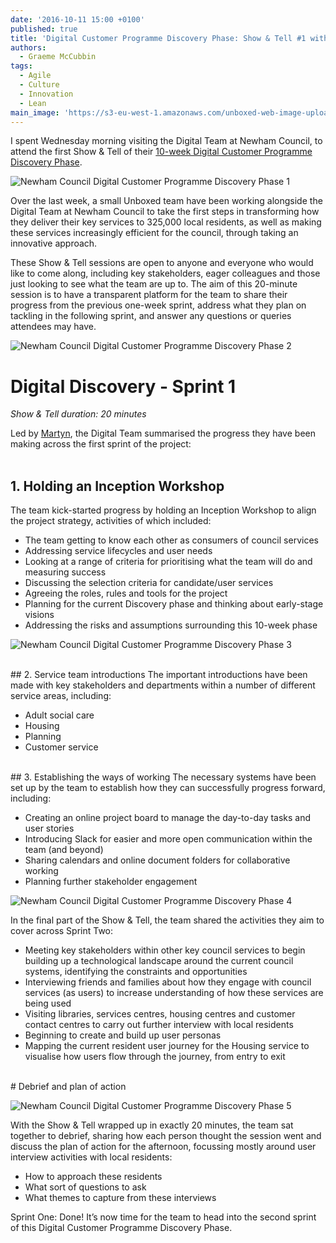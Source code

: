 ```yaml
---
date: '2016-10-11 15:00 +0100'
published: true
title: 'Digital Customer Programme Discovery Phase: Show & Tell #1 with Newham Council'
authors:
  - Graeme McCubbin
tags:
  - Agile
  - Culture
  - Innovation
  - Lean
main_image: 'https://s3-eu-west-1.amazonaws.com/unboxed-web-image-uploader/11fb067a23ae99c6308f6ead86d39e35.jpg'
---
```

I spent Wednesday morning visiting the Digital Team at Newham Council, to attend the first Show & Tell of their [10-week Digital Customer Programme Discovery Phase](https://unboxed.co/news/unboxed-is-awarded-digital-customer-programme-discovery-phase-contract-with-newham-council/).<br/>

![Newham Council Digital Customer Programme Discovery Phase 1](http://i.imgur.com/407co5S.jpg)

Over the last week, a small Unboxed team have been working alongside the Digital Team at Newham Council to take the first steps in transforming how they deliver their key services to 325,000 local residents, as well as making these services increasingly efficient for the council, through taking an innovative approach.<br/>

These Show & Tell sessions are open to anyone and everyone who would like to come along, including key stakeholders, eager colleagues and those just looking to see what the team are up to. The aim of this 20-minute session is to have a transparent platform for the team to share their progress from the previous one-week sprint, address what they plan on tackling in the following sprint, and answer any questions or queries attendees may have.<br/>

![Newham Council Digital Customer Programme Discovery Phase 2](https://s3-eu-west-1.amazonaws.com/unboxed-web-image-uploader/62aae8b6291da976d55ff8bd4abf3c99.JPG)

# Digital Discovery - Sprint 1
<i>Show & Tell duration: 20 minutes</i><br/>

Led by [Martyn](https://unboxed.co/people/#martyn-evans), the Digital Team summarised the progress they have been making across the first sprint of the project:<br/>
<br/>

## 1. Holding an Inception Workshop
The team kick-started progress by holding an Inception Workshop to align the project strategy, activities of which included:<br/>

- The team getting to know each other as consumers of council services
- Addressing service lifecycles and user needs
- Looking at a range of criteria for prioritising what the team will do and measuring success
- Discussing the selection criteria for candidate/user services
- Agreeing the roles, rules and tools for the project
- Planning for the current Discovery phase and thinking about early-stage visions
- Addressing the risks and assumptions surrounding this 10-week phase

![Newham Council Digital Customer Programme Discovery Phase 3](http://i.imgur.com/7WI0jFM.jpg)

<br/>
## 2. Service team introductions
The important introductions have been made with key stakeholders and departments within a number of different service areas, including:<br/>

- Adult social care
- Housing
- Planning
- Customer service

<br/>
## 3. Establishing the ways of working
The necessary systems have been set up by the team to establish how they can successfully progress forward, including:<br/>

- Creating an online project board to manage the day-to-day tasks and user stories
- Introducing Slack for easier and more open communication within the team (and beyond)
- Sharing calendars and online document folders for collaborative working
- Planning further stakeholder engagement

![Newham Council Digital Customer Programme Discovery Phase 4](http://i.imgur.com/6KhRVfs.jpg)

In the final part of the Show & Tell, the team shared the activities they aim to cover across Sprint Two:<br/>

- Meeting key stakeholders within other key council services to begin building up a technological landscape around the current council systems, identifying the constraints and opportunities
- Interviewing friends and families about how they engage with council services (as users) to increase understanding of how these services are being used
- Visiting libraries, services centres, housing centres and customer contact centres to carry out further interview with local residents
- Beginning to create and build up user personas
- Mapping the current resident user journey for the Housing service to visualise how users flow through the journey, from entry to exit

<br/>
# Debrief and plan of action

![Newham Council Digital Customer Programme Discovery Phase 5](http://i.imgur.com/E4sGVoS.jpg)

With the Show & Tell wrapped up in exactly 20 minutes, the team sat together to debrief, sharing how each person thought the session went and discuss the plan of action for the afternoon, focussing mostly around user interview activities with local residents:<br/>

- How to approach these residents
- What sort of questions to ask
- What themes to capture from these interviews

Sprint One: Done! It’s now time for the team to head into the second sprint of this Digital Customer Programme Discovery Phase.
